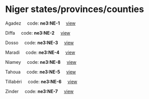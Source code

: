 # Niger states/provinces/counties
Agadez&nbsp;&nbsp;&nbsp;&nbsp;&nbsp;code: **ne3:NE-1**&nbsp;&nbsp;&nbsp;&nbsp;&nbsp;[view](../../export/geojson/medium/ne3/ne/1.geojson)&nbsp;&nbsp;&nbsp;&nbsp;&nbsp;


Diffa&nbsp;&nbsp;&nbsp;&nbsp;&nbsp;code: **ne3:NE-2**&nbsp;&nbsp;&nbsp;&nbsp;&nbsp;[view](../../export/geojson/medium/ne3/ne/2.geojson)&nbsp;&nbsp;&nbsp;&nbsp;&nbsp;


Dosso&nbsp;&nbsp;&nbsp;&nbsp;&nbsp;code: **ne3:NE-3**&nbsp;&nbsp;&nbsp;&nbsp;&nbsp;[view](../../export/geojson/medium/ne3/ne/3.geojson)&nbsp;&nbsp;&nbsp;&nbsp;&nbsp;


Maradi&nbsp;&nbsp;&nbsp;&nbsp;&nbsp;code: **ne3:NE-4**&nbsp;&nbsp;&nbsp;&nbsp;&nbsp;[view](../../export/geojson/medium/ne3/ne/4.geojson)&nbsp;&nbsp;&nbsp;&nbsp;&nbsp;


Niamey&nbsp;&nbsp;&nbsp;&nbsp;&nbsp;code: **ne3:NE-8**&nbsp;&nbsp;&nbsp;&nbsp;&nbsp;[view](../../export/geojson/medium/ne3/ne/8.geojson)&nbsp;&nbsp;&nbsp;&nbsp;&nbsp;


Tahoua&nbsp;&nbsp;&nbsp;&nbsp;&nbsp;code: **ne3:NE-5**&nbsp;&nbsp;&nbsp;&nbsp;&nbsp;[view](../../export/geojson/medium/ne3/ne/5.geojson)&nbsp;&nbsp;&nbsp;&nbsp;&nbsp;


Tillabéri&nbsp;&nbsp;&nbsp;&nbsp;&nbsp;code: **ne3:NE-6**&nbsp;&nbsp;&nbsp;&nbsp;&nbsp;[view](../../export/geojson/medium/ne3/ne/6.geojson)&nbsp;&nbsp;&nbsp;&nbsp;&nbsp;


Zinder&nbsp;&nbsp;&nbsp;&nbsp;&nbsp;code: **ne3:NE-7**&nbsp;&nbsp;&nbsp;&nbsp;&nbsp;[view](../../export/geojson/medium/ne3/ne/7.geojson)&nbsp;&nbsp;&nbsp;&nbsp;&nbsp;

